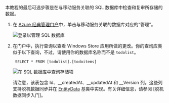 
本教程的最后可选步骤是在与移动服务关联的 SQL 数据库中检查和复审所存储的数据。

1. 在 [Azure 经典管理门户](https://manage.windowsazure.cn/)中，单击与移动服务关联的数据库对应的“管理”。

    ![登录以管理 SQL 数据库](./media/mobile-services-dotnet-backend-view-sql-data/manage-sql-azure-database.png)

2. 在门户中，执行查询以查看 Windows Store 应用所做的更改。你的查询应类似于以下查询，不过，请使用你的数据库名称而不是 <code>todolist</code>。</p>

        SELECT * FROM [todolist].[todoitems]

    ![在 SQL 数据库中查询存储项](./media/mobile-services-dotnet-backend-view-sql-data/sql-azure-query.png)

    请注意，该表包含 Id、\_\_createdAt、\_\_updatedAt 和 \_\_Version 列。这些列支持脱机数据同步并在 [EntityData](http://msdn.microsoft.com/zh-cn/library/microsoft.windowsazure.mobile.service.entitydata.aspx) 基类中实现。有关详细信息，请参阅 [脱机数据同步入门]。

<!---HONumber=Mooncake_0118_2016-->